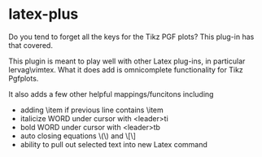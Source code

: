 # latex-plus

Do you tend to forget all the keys for the Tikz PGF plots? This plug-in
has that covered. 

This plugin is meant to play well with other Latex plug-ins, in
particular lervag\vimtex. What it does add is omnicomplete functionality for
Tikz Pgfplots. 

It also adds a few other helpful mappings/funcitons including
* adding \item if previous line contains \item
* italicize WORD under cursor with \<leader\>ti 
* bold WORD under cursor with \<leader\>tb 
* auto closing equations \\(\\) and \\[\\]
* ability to pull out selected text into new Latex command
